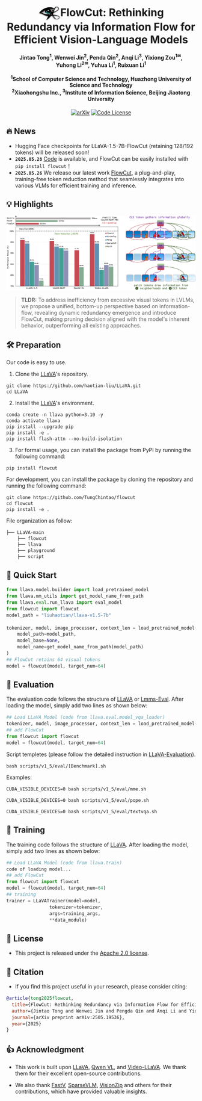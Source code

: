 <div align="center">
  <h1 style="display: inline-block; margin: 0;">
    <img src="images/icon.png" width="59" height="37" align="absmiddle">FlowCut: Rethinking Redundancy via Information Flow for Efficient Vision-Language Models
  </h1>
</div>


<h4 align="center"> 
Jintao Tong<sup>1</sup>,
Wenwei Jin<sup>2</sup>, 
Penda Qin<sup>2</sup>, 
Anqi Li<sup>3</sup>, 
Yixiong Zou<sup>1✉</sup>,<br>
Yuhong Li<sup>2✉</sup>,
Yuhua Li<sup>1</sup>,
Ruixuan Li<sup>1</sup>
<br><br> 
<sup>1</sup>School of Computer Science and Technology, Huazhong University of Science and Technology<br> <sup>2</sup>Xiaohongshu Inc., <sup>3</sup>Institute of Information Science, Beijing Jiaotong University

</h4>

<div align="center">
	
[![arXiv](https://img.shields.io/badge/Arxiv-2505.19536-AD1C18.svg?logo=arXiv)](https://arxiv.org/pdf/2505.19536)
[![Code License](https://img.shields.io/badge/Code%20License-Apache_2.0-yellow.svg)](https://github.com/TungChintao/FlowCut/blob/main/LICENSE)

</div>

## 🔥 News

* Hugging Face checkpoints for LLaVA-1.5-7B-FlowCut (retaining 128/192 tokens) will be released soon!
* **`2025.05.28`** [Code](https://github.com/TungChintao/FlowCut) is available, and FlowCut can be easily installed with `pip install flowcut`！
* **`2025.05.26`** We release our latest work [FlowCut](https://arxiv.org/abs/2505.19536), a plug-and-play, training-free token reduction method that seamlessly integrates into various VLMs for efficient training and inference.

## 💡 Highlights
<p align='center'>
<img src='https://github.com/TungChintao/FlowCut/blob/main/images/intro.png' alt='mask' width='950px'>
</p>


> **TLDR:** To address inefficiency from excessive visual tokens in LVLMs, we propose a unified, bottom-up perspective based on information-flow, revealing dynamic redundancy emergence and introduce FlowCut, making pruning decision aligned with the model's inherent behavior, outperforming all existing approaches.

## 🛠 Preparation

Our code is easy to use.

1. Clone the [LLaVA](https://github.com/haotian-liu/LLaVA)'s repository.

```
git clone https://github.com/haotian-liu/LLaVA.git
cd LLaVA
```

2. Install the [LLaVA](https://github.com/haotian-liu/LLaVA)'s environment.

```
conda create -n llava python=3.10 -y
conda activate llava
pip install --upgrade pip  
pip install -e .
pip install flash-attn --no-build-isolation
```

3. For formal usage, you can install the package from PyPI by running the following command:

```
pip install flowcut
```

For development, you can install the package by cloning the repository and running the following command:

```
git clone https://github.com/TungChintao/flowcut
cd flowcut
pip install -e .
```

File organization as follow:

```
├── LLaVA-main
    ├── flowcut
    ├── llava
    ├── playground
    ├── script
```

## 🚀 Quick Start

```Python
from llava.model.builder import load_pretrained_model
from llava.mm_utils import get_model_name_from_path
from llava.eval.run_llava import eval_model
from flowcut import flowcut
model_path = "liuhaotian/llava-v1.5-7b"

tokenizer, model, image_processor, context_len = load_pretrained_model(
    model_path=model_path,
    model_base=None,
    model_name=get_model_name_from_path(model_path)
)
## FlowCut retains 64 visual tokens
model = flowcut(model, target_num=64)
```

## 📖 Evaluation

The evaluation code follows the structure of [LLaVA](https://github.com/haotian-liu/LLaVA) or [Lmms-Eval](https://github.com/EvolvingLMMs-Lab/lmms-eval). After loading the model, simply add two lines as shown below:

```python
## Load LLaVA Model (code from llava.eval.model_vqa_loader)
tokenizer, model, image_processor, context_len = load_pretrained_model(model_path, args.model_base, model_name)
## add FlowCut
from flowcut import flowcut
model = flowcut(model, target_num=64)
```

Script templetes (please follow the detailed instruction in [LLaVA-Evaluation](https://github.com/haotian-liu/LLaVA/blob/main/docs/Evaluation.md)).

```Shell
bash scripts/v1_5/eval/[Benchmark].sh
```

Examples:

```Shell
CUDA_VISIBLE_DEVICES=0 bash scripts/v1_5/eval/mme.sh
```

```Shell
CUDA_VISIBLE_DEVICES=0 bash scripts/v1_5/eval/pope.sh
```

```Shell
CUDA_VISIBLE_DEVICES=0 bash scripts/v1_5/eval/textvqa.sh
```

## 🎯 Training

The training code follows the structure of [LLaVA](https://github.com/haotian-liu/LLaVA). After loading the model, simply add two lines as shown below:

```python
## Load LLaVA Model (code from llava.train)
code of loading model...
## add FlowCut
from flowcut import flowcut
model = flowcut(model, target_num=64)
## training
trainer = LLaVATrainer(model=model,
                tokenizer=tokenizer,
                args=training_args,
                **data_module)
```

## 🔑 License

- This project is released under the [Apache 2.0 license](https://github.com/TungChintao/FlowCut/blob/main/LICENSE).

## 📌 Citation

- If you find this project useful in your research, please consider citing:

```bibtex
@article{tong2025flowcut,
  title={FlowCut: Rethinking Redundancy via Information Flow for Efficient Vision-Language Models}, 
  author={Jintao Tong and Wenwei Jin and Pengda Qin and Anqi Li and Yixiong Zou and Yuhong Li and Yuhua Li and Ruixuan Li},
  journal={arXiv preprint arXiv:2505.19536},
  year={2025}
}
```


## 👍 Acknowledgment
- This work is built upon [LLaVA](https://llava-vl.github.io/), [Qwen VL](https://github.com/QwenLM/Qwen2.5-VL), and [Video-LLaVA](https://github.com/PKU-YuanGroup/Video-LLaVA). We thank them for their excellent open-source contributions.

- We also thank [FastV](https://github.com/pkunlp-icler/FastV), [SparseVLM](https://github.com/Gumpest/SparseVLMs), [VisionZip](https://github.com/dvlab-research/VisionZip) and others for their contributions, which have provided valuable insights.

